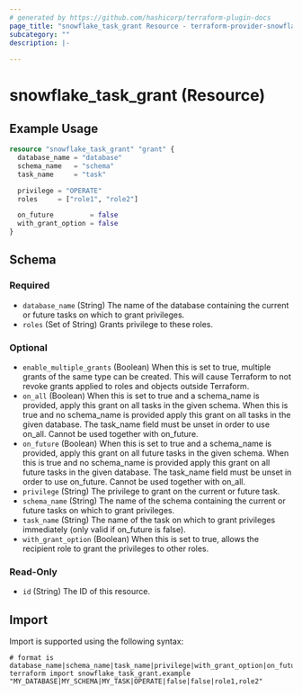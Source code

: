 ```yaml
---
# generated by https://github.com/hashicorp/terraform-plugin-docs
page_title: "snowflake_task_grant Resource - terraform-provider-snowflake"
subcategory: ""
description: |-
  
---
```


# snowflake_task_grant (Resource)



## Example Usage

```terraform
resource "snowflake_task_grant" "grant" {
  database_name = "database"
  schema_name   = "schema"
  task_name     = "task"

  privilege = "OPERATE"
  roles     = ["role1", "role2"]

  on_future         = false
  with_grant_option = false
}
```

<!-- schema generated by tfplugindocs -->
## Schema

### Required

- `database_name` (String) The name of the database containing the current or future tasks on which to grant privileges.
- `roles` (Set of String) Grants privilege to these roles.

### Optional

- `enable_multiple_grants` (Boolean) When this is set to true, multiple grants of the same type can be created. This will cause Terraform to not revoke grants applied to roles and objects outside Terraform.
- `on_all` (Boolean) When this is set to true and a schema_name is provided, apply this grant on all tasks in the given schema. When this is true and no schema_name is provided apply this grant on all tasks in the given database. The task_name field must be unset in order to use on_all. Cannot be used together with on_future.
- `on_future` (Boolean) When this is set to true and a schema_name is provided, apply this grant on all future tasks in the given schema. When this is true and no schema_name is provided apply this grant on all future tasks in the given database. The task_name field must be unset in order to use on_future. Cannot be used together with on_all.
- `privilege` (String) The privilege to grant on the current or future task.
- `schema_name` (String) The name of the schema containing the current or future tasks on which to grant privileges.
- `task_name` (String) The name of the task on which to grant privileges immediately (only valid if on_future is false).
- `with_grant_option` (Boolean) When this is set to true, allows the recipient role to grant the privileges to other roles.

### Read-Only

- `id` (String) The ID of this resource.

## Import

Import is supported using the following syntax:

```shell
# format is database_name|schema_name|task_name|privilege|with_grant_option|on_future|roles"
terraform import snowflake_task_grant.example "MY_DATABASE|MY_SCHEMA|MY_TASK|OPERATE|false|false|role1,role2"
```
